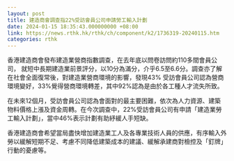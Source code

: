 ```yaml
---
layout: post
title: 建造商會調查指22%受訪會員公司申請勞工輸入計劃
date: 2024-01-15 18:35:43.000000000 +08:00
link: https://news.rthk.hk/rthk/ch/component/k2/1736319-20240115.htm
categories: rthk
---
```


香港建造商會發布建造業營商指數調查，在去年底以問卷訪問約110多間會員公司， 就短中長期建造業前景評分，以10分為滿分，介乎6.5至6.6分。調查亦了解在社會全面復常後，對建造業營商環境的影響，發現43% 受訪會員公司認為營商環境變好，33%覺得營商環境轉差，其中92%認為是由於各工種人才流失所致。

在未來12個月，受訪會員公司認為會面對的最主要困難，依次為人力資源、建築物料價格上漲及資金周轉。在今次調查中，22%受訪會員公司有申請「建造業勞工輸入計劃」，當中46%表示計劃有助紓緩人手短缺。

香港建造商會希望當局盡快增加建造業工人及各專業技術人員的供應，有序輸入外勞以緩解短期不足、考慮不同降低建築成本的建議、緩解承建商對檢控及「釘牌」行動的憂慮等。
